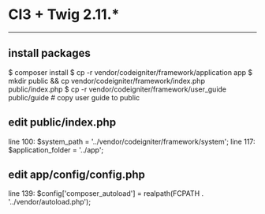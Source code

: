 # CI3 + Twig 2.11.*
---

## install packages
$ composer install
$ cp -r vendor/codeigniter/framework/application app
$ mkdir public && cp vendor/codeigniter/framework/index.php public/index.php
$ cp -r vendor/codeigniter/framework/user_guide public/guide # copy user guide to public


## edit public/index.php
line 100: $system_path = '../vendor/codeigniter/framework/system';
line 117: $application_folder = '../app';


## edit app/config/config.php
line 139: $config['composer_autoload'] = realpath(FCPATH . '../vendor/autoload.php');
